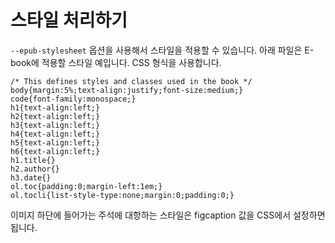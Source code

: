 # 스타일 처리하기
`--epub-stylesheet` 옵션을 사용해서 스타일을 적용할 수 있습니다.
아래 파일은 E-book에 적용할 스타일 예입니다. CSS 형식을 사용합니다.
```
/* This defines styles and classes used in the book */
body{margin:5%;text-align:justify;font-size:medium;}
code{font-family:monospace;}
h1{text-align:left;}
h2{text-align:left;}
h3{text-align:left;}
h4{text-align:left;}
h5{text-align:left;}
h6{text-align:left;}
h1.title{}
h2.author{}
h3.date{}
ol.toc{padding:0;margin-left:1em;}
ol.tocli{list-style-type:none;margin:0;padding:0;}
```

이미지 하단에 들어가는 주석에 대항하는 스타일은 figcaption 값을 CSS에서 설정하면 됩니다.
